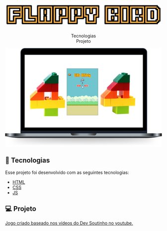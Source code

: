 <h1 align="center">
    <img alt="Flappy Bird" src="/flappy_bird/github/bird-pc.png"/>
</h1>


<p align="center">
  Tecnologias<br>
  Projeto
<br>
<p align="center">
  <img alt="Flappy Birdt" src="/flappy_bird/github/bird.png"/>
</p>

## 🚀 Tecnologias

Esse projeto foi desenvolvido com as seguintes tecnologias:

- [HTML](https://https://developer.mozilla.org/pt-BR/docs/Web/HTML)
- [CSS](https://tableless.github.io/iniciantes/manual/css/)
- [JS](https://www.w3schools.com/js/)

## 💻 Projeto

<a href="https://www.youtube.com/watch?v=jOAU81jdi-c">Jogo criado baseado nos vídeos do Dev Soutinho no youtube.</a>

